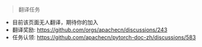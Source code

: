 > 翻译任务

* 目前该页面无人翻译，期待你的加入
* 翻译奖励: https://github.com/orgs/apachecn/discussions/243
* 任务认领: https://github.com/apachecn/pytorch-doc-zh/discussions/583

<!-- 
请参考这个模版来写内容:


# PyTorch 某某页面

> 译者：[片刻小哥哥](https://github.com/jiangzhonglian)
>
> 项目地址：<https://pytorch.apachecn.org/2.0/tutorials/beginner/transfer_learning_tutorial>
>
> 原始地址：<https://pytorch.org/tutorials/beginner/transfer_learning_tutorial.html>

开始写原始页面的翻译内容(翻译完后请删除这个模版注释就行)



注意事项: 

1. 代码参考:

```py
import torch

x = torch.ones(5)  # input tensor
y = torch.zeros(3)  # expected output
w = torch.randn(5, 3, requires_grad=True)
b = torch.randn(3, requires_grad=True)
z = torch.matmul(x, w)+b
loss = torch.nn.functional.binary_cross_entropy_with_logits(z, y)
```

2. 公式参考:

1) 无需换行的写法: 
$\sqrt{w^T*w}$

2) 需要换行的写法：
$$
max_{lpha} \left( \sum_{i=1}^{m} lpha_i - rac{1}{2} \sum_{i, j=1}^{m} label_i st label_j st lpha_i st lpha_j st <x_i, x_j> ight)
$$

3. 图片参考:

<img src='https://pytorch.org/tutorials/_static/img/thumbnails/cropped/profiler.png' width=20% />
-->